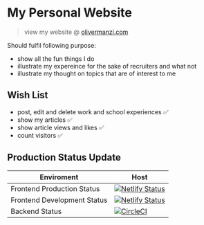# My Personal Website

> view my website @ [olivermanzi.com](https://www.olivermanzi.com/)

Should fulfil following purpose:

- show all the fun things I do
- illustrate my expereince for the sake of recruiters and what not
- illustrate my thought on topics that are of interest to me

## Wish List

- post, edit and delete work and school experiences ✅
- show my articles ✅
- show article views and likes ✅
- count visitors ✅

## Production Status Update

| Enviroment | Host |
|-|-|
| Frontend Production Status | [![Netlify Status](https://api.netlify.com/api/v1/badges/72aa6d1d-222e-438a-bfb2-5ae1989f1c7a/deploy-status)](https://app.netlify.com/sites/manzi-prod/deploys) |
| Frontend Development Status | [![Netlify Status](https://api.netlify.com/api/v1/badges/790876b7-5fd3-406c-91d2-f248a24e065c/deploy-status)](https://app.netlify.com/sites/manzi-dev/deploys) |
| Backend Status | [![CircleCI](https://circleci.com/gh/olivermanzi/olivermanzi-api/tree/master.svg?style=svg)](https://circleci.com/gh/olivermanzi/olivermanzi-api/tree/master) |
